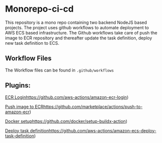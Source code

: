 # Monorepo-ci-cd
This repository is a mono repo containing two backend NodeJS based projects. The project uses github workflows to automate deployment to AWS ECS based infrastructure. 
The Github workflows take care of push the image to ECR repository and thereafter update the task definition, deploy new task definition to ECS. 

## Workflow Files
The Workflow files can be found in `.github/workflows` 

## Plugins: 
[ECR Login](https://github.com/aws-actions/amazon-ecr-login)https://github.com/aws-actions/amazon-ecr-login)

[Push image to ECR](https://github.com/marketplace/actions/push-to-amazon-ecr)https://github.com/marketplace/actions/push-to-amazon-ecr)

[Docker setup](https://github.com/docker/setup-buildx-action)https://github.com/docker/setup-buildx-action)

[Deploy task definition](https://github.com/aws-actions/amazon-ecs-deploy-task-definition)https://github.com/aws-actions/amazon-ecs-deploy-task-definition)

